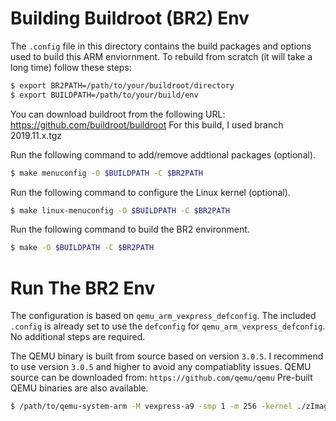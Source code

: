 # Building Buildroot (BR2) Env
The `.config` file in this directory contains the build packages and options used to build this ARM enviornment.
To rebuild from scratch (it will take a long time) follow these steps:

```bash
$ export BR2PATH=/path/to/your/buildroot/directory
$ export BUILDPATH=/path/to/your/build/env
```
You can download buildroot from the following URL: https://github.com/buildroot/buildroot
For this build, I used branch 2019.11.x.tgz

Run the following command to add/remove addtional packages (optional).
```bash
$ make menuconfig -O $BUILDPATH -C $BR2PATH
```

Run the following command to configure the Linux kernel (optional).
```bash
$ make linux-menuconfig -O $BUILDPATH -C $BR2PATH
```

Run the following command to build the BR2 environment.
```bash
$ make -O $BUILDPATH -C $BR2PATH
```


# Run The BR2 Env
The configuration is based on `qemu_arm_vexpress_defconfig`. 
The included `.config` is already set to use the `defconfig` for `qemu_arm_vexpress_defconfig`.
No additional steps are required.

The QEMU binary is built from source based on version `3.0.5`.
I recommend to use version `3.0.5` and higher to avoid any compatiablity issues.
QEMU source can be downloaded from: `https://github.com/qemu/qemu`
Pre-built QEMU binaries are also available.

```bash
$ /path/to/qemu-system-arm -M vexpress-a9 -smp 1 -m 256 -kernel ./zImage -dtb ./vexpress-v2p-ca9.dtb -drive file=./rootfs.ext2,if=sd,format=raw -append "console=ttyAMA0,115200 rootwait root=/dev/mmcblk0" -serial stdio -net nic,model=lan9118 -net user
```
